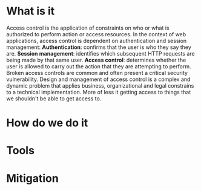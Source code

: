 # What is it
Access control is the application of constraints on who or what is authorized to perform action or access resources. In the context of web applications, access control is dependent on authentication and session management:
**Authentication**: confirms that the user is who they say they are.
**Session management**: identifies which subsequent HTTP requests are being made by that same user.
**Access control**: determines whether the user is allowed to carry out the action that they are attempting to perform.
Broken access controls are common and often present a critical security vulnerability. Design and management of access control is a complex and dynamic problem that applies business, organizational and legal constrains to a technical implementation. 
More of less it getting access to things that we shouldn't be able to get access to.


# How do we do it


# Tools


# Mitigation
